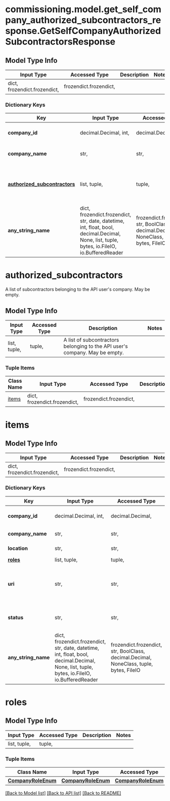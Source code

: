 # commissioning.model.get_self_company_authorized_subcontractors_response.GetSelfCompanyAuthorizedSubcontractorsResponse

## Model Type Info
Input Type | Accessed Type | Description | Notes
------------ | ------------- | ------------- | -------------
dict, frozendict.frozendict,  | frozendict.frozendict,  |  | 

### Dictionary Keys
Key | Input Type | Accessed Type | Description | Notes
------------ | ------------- | ------------- | ------------- | -------------
**company_id** | decimal.Decimal, int,  | decimal.Decimal,  | Enlighten ID of the API user&#x27;s company. | [optional] 
**company_name** | str,  | str,  | Name of the API user&#x27;s company. | [optional] 
**[authorized_subcontractors](#authorized_subcontractors)** | list, tuple,  | tuple,  | A list of subcontractors belonging to the API user&#x27;s company. May be empty. | [optional] 
**any_string_name** | dict, frozendict.frozendict, str, date, datetime, int, float, bool, decimal.Decimal, None, list, tuple, bytes, io.FileIO, io.BufferedReader | frozendict.frozendict, str, BoolClass, decimal.Decimal, NoneClass, tuple, bytes, FileIO | any string name can be used but the value must be the correct type | [optional]

# authorized_subcontractors

A list of subcontractors belonging to the API user's company. May be empty.

## Model Type Info
Input Type | Accessed Type | Description | Notes
------------ | ------------- | ------------- | -------------
list, tuple,  | tuple,  | A list of subcontractors belonging to the API user&#x27;s company. May be empty. | 

### Tuple Items
Class Name | Input Type | Accessed Type | Description | Notes
------------- | ------------- | ------------- | ------------- | -------------
[items](#items) | dict, frozendict.frozendict,  | frozendict.frozendict,  |  | 

# items

## Model Type Info
Input Type | Accessed Type | Description | Notes
------------ | ------------- | ------------- | -------------
dict, frozendict.frozendict,  | frozendict.frozendict,  |  | 

### Dictionary Keys
Key | Input Type | Accessed Type | Description | Notes
------------ | ------------- | ------------- | ------------- | -------------
**company_id** | decimal.Decimal, int,  | decimal.Decimal,  | Enlighten ID of the company. | [optional] 
**company_name** | str,  | str,  | Name of the company. | [optional] 
**location** | str,  | str,  | Company location. | [optional] 
**[roles](#roles)** | list, tuple,  | tuple,  |  | [optional] 
**uri** | str,  | str,  | URI to the show() method for the company. System-generated. | [optional] 
**status** | str,  | str,  | Whether the subcontractor is enabled or disabled. | [optional] 
**any_string_name** | dict, frozendict.frozendict, str, date, datetime, int, float, bool, decimal.Decimal, None, list, tuple, bytes, io.FileIO, io.BufferedReader | frozendict.frozendict, str, BoolClass, decimal.Decimal, NoneClass, tuple, bytes, FileIO | any string name can be used but the value must be the correct type | [optional]

# roles

## Model Type Info
Input Type | Accessed Type | Description | Notes
------------ | ------------- | ------------- | -------------
list, tuple,  | tuple,  |  | 

### Tuple Items
Class Name | Input Type | Accessed Type | Description | Notes
------------- | ------------- | ------------- | ------------- | -------------
[**CompanyRoleEnum**](CompanyRoleEnum.md) | [**CompanyRoleEnum**](CompanyRoleEnum.md) | [**CompanyRoleEnum**](CompanyRoleEnum.md) |  | 

[[Back to Model list]](../../README.md#documentation-for-models) [[Back to API list]](../../README.md#documentation-for-api-endpoints) [[Back to README]](../../README.md)

